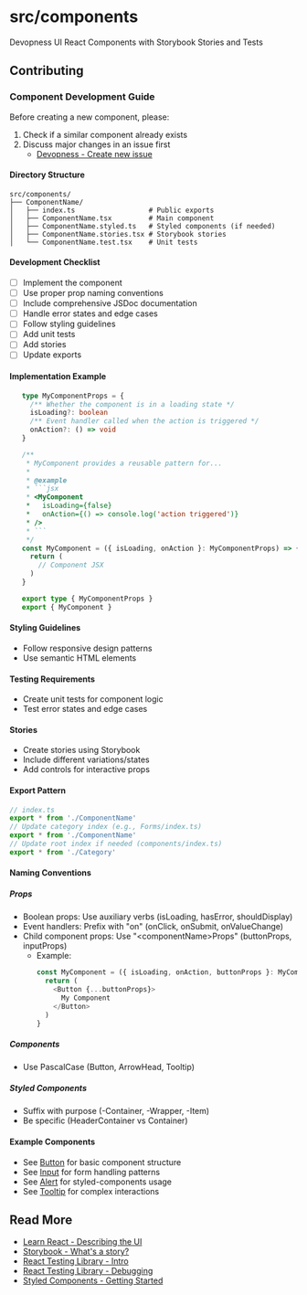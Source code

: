 # src/components

Devopness UI React Components with Storybook Stories and Tests

## Contributing

### Component Development Guide

Before creating a new component, please:
1. Check if a similar component already exists
2. Discuss major changes in an issue first
    - [Devopness - Create new issue](https://github.com/devopness/devopness/issues/new/choose)

#### Directory Structure

```
src/components/
├── ComponentName/
│   ├── index.ts                  # Public exports
│   ├── ComponentName.tsx         # Main component
│   ├── ComponentName.styled.ts   # Styled components (if needed)
│   ├── ComponentName.stories.tsx # Storybook stories
│   └── ComponentName.test.tsx    # Unit tests
```

#### Development Checklist

- [ ] Implement the component
- [ ] Use proper prop naming conventions
- [ ] Include comprehensive JSDoc documentation
- [ ] Handle error states and edge cases
- [ ] Follow styling guidelines
- [ ] Add unit tests
- [ ] Add stories
- [ ] Update exports

#### Implementation Example

```typescript
   type MyComponentProps = {
     /** Whether the component is in a loading state */
     isLoading?: boolean
     /** Event handler called when the action is triggered */
     onAction?: () => void
   }

   /**
    * MyComponent provides a reusable pattern for...
    *
    * @example
    * ```jsx
    * <MyComponent 
    *   isLoading={false}
    *   onAction={() => console.log('action triggered')}
    * />
    * ```
    */
   const MyComponent = ({ isLoading, onAction }: MyComponentProps) => {
     return (
       // Component JSX
     )
   }

   export type { MyComponentProps }
   export { MyComponent }
```

#### Styling Guidelines

- Follow responsive design patterns
- Use semantic HTML elements

#### Testing Requirements

- Create unit tests for component logic
- Test error states and edge cases

#### Stories

- Create stories using Storybook
- Include different variations/states
- Add controls for interactive props

#### Export Pattern

```typescript
// index.ts
export * from './ComponentName'
// Update category index (e.g., Forms/index.ts)
export * from './ComponentName'
// Update root index if needed (components/index.ts)
export * from './Category'
```

#### Naming Conventions

##### Props

- Boolean props: Use auxiliary verbs (isLoading, hasError, shouldDisplay)
- Event handlers: Prefix with "on" (onClick, onSubmit, onValueChange)
- Child component props: Use "\<componentName\>Props" (buttonProps, inputProps)
    - Example:
      ```typescript
      const MyComponent = ({ isLoading, onAction, buttonProps }: MyComponentProps) => {
        return (
          <Button {...buttonProps}>
            My Component
          </Button>
        )
      }
      ```

##### Components

- Use PascalCase (Button, ArrowHead, Tooltip)

##### Styled Components

- Suffix with purpose (-Container, -Wrapper, -Item)
- Be specific (HeaderContainer vs Container)

#### Example Components

- See [Button](../components/Buttons/Button/Button.tsx) for basic component structure
- See [Input](../components/Forms/Input/Input.tsx) for form handling patterns
- See [Alert](../components/Forms/Alert/Alert.tsx) for styled-components usage
- See [Tooltip](../components/Primitives/Tooltip/Tooltip.tsx) for complex interactions

## Read More

- [Learn React - Describing the UI](https://react.dev/learn/describing-the-ui)
- [Storybook - What's a story?](https://storybook.js.org/docs/get-started/whats-a-story)
- [React Testing Library - Intro](https://testing-library.com/docs/react-testing-library/intro)
- [React Testing Library - Debugging](https://testing-library.com/docs/dom-testing-library/api-debugging/)
- [Styled Components - Getting Started](https://styled-components.com/docs/basics#getting-started)
